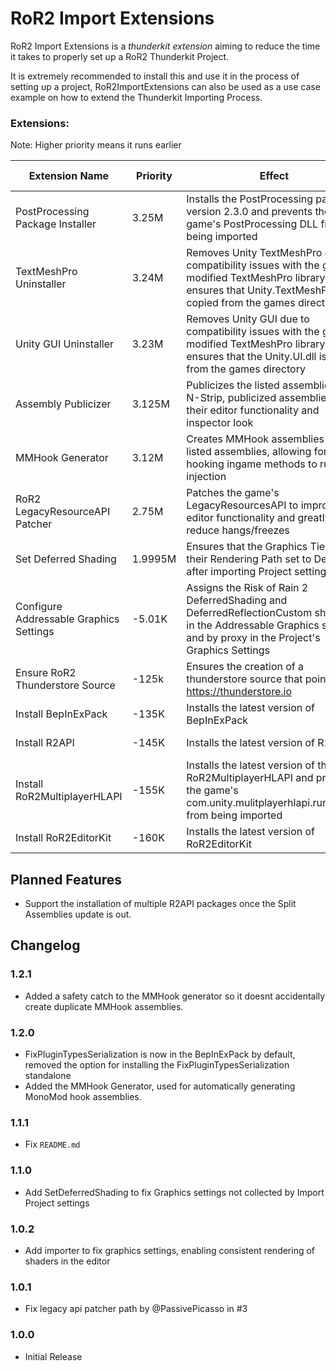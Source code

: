 
# RoR2 Import Extensions

RoR2 Import Extensions is a *thunderkit extension* aiming to reduce the time it takes to properly set up a RoR2 Thunderkit Project.

It is extremely recommended to install this and use it in the process of setting up a project, RoR2ImportExtensions can also be used as a use case example on how to extend the Thunderkit Importing Process.
### Extensions:
Note: Higher priority means it runs earlier

| Extension Name | Priority | Effect | Level of Recomendation |
|--|--|--|--|
| PostProcessing Package Installer | 3.25M | Installs the PostProcessing package version 2.3.0 and prevents the game's PostProcessing DLL from being imported | Recommended if working with PP
|TextMeshPro Uninstaller|3.24M|Removes Unity TextMeshPro due to compatibility issues with the games modified TextMeshPro library and ensures that Unity.TextMeshPro.dll is copied from the games directory|Highly Recommended|
|Unity GUI Uninstaller|3.23M|Removes Unity GUI due to compatibility issues with the game's modified TextMeshPro library and ensures that the Unity.UI.dll is copied from the games directory|Highly Recommended|
|Assembly Publicizer|3.125M|Publicizes the listed assemblies with N-Strip, publicized assemblies retain their editor functionality and inspector look| Recommended if publicizing is needed|
|MMHook Generator|3.12M|Creates MMHook assemblies for the listed assemblies, allowing for hooking ingame methods to run code injection|Extremel Recommended
|RoR2 LegacyResourceAPI Patcher|2.75M|Patches the game's LegacyResourcesAPI to improve editor functionality and greatly reduce hangs/freezes|Extremely Recommended|
|Set Deferred Shading|1.9995M|Ensures that the Graphics Tiers have their Rendering Path set to Deferred after importing Project settings|Highly Recommended
|Configure Addressable Graphics Settings|-5.01K|Assigns the Risk of Rain 2 DeferredShading and DeferredReflectionCustom shaders in the Addressable Graphics settings and by proxy in the Project's Graphics Settings|Recommended
|Ensure RoR2 Thunderstore Source|-125k|Ensures the creation of a thunderstore source that points to https://thunderstore.io|Recommended
|Install BepInExPack|-135K|Installs the latest version of BepInExPack|Extremely Recommended
|Install R2API|-145K|Installs the latest version of R2API|Optional but Recommended|
|Install RoR2MultiplayerHLAPI|-155K|Installs the latest version of the RoR2MultiplayerHLAPI and prevents the game's com.unity.mulitplayerhlapi.runtime.dll from being imported|Extremely Recommended
|Install RoR2EditorKit|-160K|Installs the latest version of RoR2EditorKit| Optional, but recommended|

## Planned Features
* Support the installation of multiple R2API packages once the Split Assemblies update is out.

## Changelog

### 1.2.1

- Added a safety catch to the MMHook generator so it doesnt accidentally create duplicate MMHook assemblies.

### 1.2.0

- FixPluginTypesSerialization is now in the BepInExPack by default, removed the option for installing the FixPluginTypesSerialization standalone
- Added the MMHook Generator, used for automatically generating MonoMod hook assemblies.

### 1.1.1

- Fix `README.md`

### 1.1.0

- Add SetDeferredShading to fix Graphics settings not collected by Import Project settings

### 1.0.2

- Add importer to fix graphics settings, enabling consistent rendering of shaders in the editor

### 1.0.1

- Fix legacy api patcher path by @PassivePicasso in #3

### 1.0.0

- Initial Release
